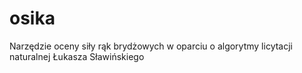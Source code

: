 osika
=====

Narzędzie oceny siły rąk brydżowych w oparciu o algorytmy licytacji naturalnej Łukasza Sławińskiego
